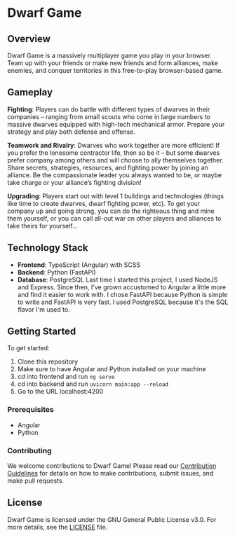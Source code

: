 # Dwarf Game

## Overview

Dwarf Game is a massively multiplayer game you play in your browser. Team up with your friends or make new friends and form alliances, make enemies, and conquer territories in this free-to-play browser-based game.

## Gameplay

**Fighting**: Players can do battle with different types of dwarves in their companies – ranging from small scouts who come in large numbers to massive dwarves equipped with high-tech mechanical armor. Prepare your strategy and play both defense and offense.

**Teamwork and Rivalry**: Dwarves who work together are more efficient! If you prefer the lonesome contractor life, then so be it – but some dwarves prefer company among others and will choose to ally themselves together. Share secrets, strategies, resources, and fighting power by joining an alliance. Be the compassionate leader you always wanted to be, or maybe take charge or your alliance’s fighting division!

**Upgrading**: Players start out with level 1 buildings and technologies (things like time to create dwarves, dwarf fighting power, etc). To get your company up and going strong, you can do the righteous thing and mine them yourself, or you can call all-out war on other players and alliances to take theirs for yourself…

## Technology Stack

-   **Frontend**: TypeScript (Angular) with SCSS
-   **Backend**: Python (FastAPI)
-   **Database**: PostgreSQL
    Last time I started this project, I used NodeJS and Express. Since then, I've grown accustomed to Angular a little more and find it easier to work with. I chose FastAPI because Python is simple to write and FastAPI is very fast. I used PostgreSQL because it's the SQL flavor I'm used to.

## Getting Started

To get started:

1. Clone this repository
2. Make sure to have Angular and Python installed on your machine
3. cd into frontend and run `ng serve`
4. cd into backend and run `uvicorn main:app --reload`
5. Go to the URL localhost:4200

### Prerequisites

-   Angular
-   Python

### Contributing

We welcome contributions to Dwarf Game! Please read our [Contribution Guidelines](CONTRIBUTING.md) for details on how to make contributions, submit issues, and make pull requests.

## License

Dwarf Game is licensed under the GNU General Public License v3.0. For more details, see the [LICENSE](license.md) file.
